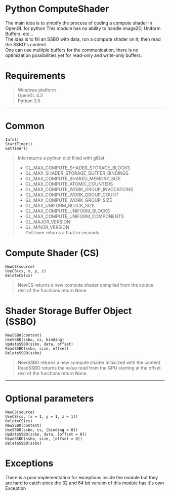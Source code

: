 # Python ComputeShader

The main idea is to simpify the process of coding a compute shader in OpenGL for python This module has no ability to handle image2D, Uniform Buffers, etc...<br>
The idea is to fill an SSBO with data, run a compute shader on it, then read the SSBO's content.<br>
One can use multiple buffers for the communication, there is no optimization possibilities yet for read-only and write-only buffers.<br>

# Requirements

> Windows platform<br>
> OpenGL 4.3<br>
> Python 3.5<br>

-----------------------------------

# Common

```
Info()
StartTimer()
GetTimer()
```

> Info returns a python dict filled with glGet<br>
> - GL_MAX_COMPUTE_SHADER_STORAGE_BLOCKS<br>
> - GL_MAX_SHADER_STORAGE_BUFFER_BINDINGS<br>
> - GL_MAX_COMPUTE_SHARED_MEMORY_SIZE<br>
> - GL_MAX_COMPUTE_ATOMIC_COUNTERS<br>
> - GL_MAX_COMPUTE_WORK_GROUP_INVOCATIONS<br>
> - GL_MAX_COMPUTE_WORK_GROUP_COUNT<br>
> - GL_MAX_COMPUTE_WORK_GROUP_SIZE<br>
> - GL_MAX_UNIFORM_BLOCK_SIZE<br>
> - GL_MAX_COMPUTE_UNIFORM_BLOCKS<br>
> - GL_MAX_COMPUTE_UNIFORM_COMPONENTS<br>
> - GL_MAJOR_VERSION<br>
> - GL_MINOR_VERSION<br>
> GetTimer returns a float in seconds<br>

# Compute Shader (CS)

```
NewCS(source)
UseCS(cs, x, y, z)
DeleteCS(cs)
```

> NewCS returns a new compute shader compiled from the source<br>
> rest of the functions return None<br>

# Shader Storage Buffer Object (SSBO)

```
NewSSBO(content)
UseSSBO(ssbo, cs, binding)
UpdateSSBO(ssbo, data, offset)
ReadSSBO(ssbo, size, offset)
DeleteSSBO(ssbo)
```

> NewSSBO returns a new compute shader initialized with the content<br>
> ReadSSBO returns the value read from the GPU starting at the offset<br>
> rest of the functions return None<br>

-----------------------------------

# Optional parameters

```
NewCS(source)
UseCS(cs, [x = 1, y = 1, z = 1])
DeleteCS(cs)
NewSSBO(content)
UseSSBO(ssbo, cs, [binding = 0])
UpdateSSBO(ssbo, data, [offset = 0])
ReadSSBO(ssbo, size, [offset = 0])
DeleteSSBO(ssbo)
```

# Exceptions

There is a poor implementation for exceptions inside the module but they are hard to catch since the 32 and 64 bit version of this module has it's own Exception

